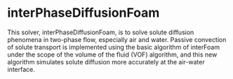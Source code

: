 # interPhaseDiffusionFoam
This solver, interPhaseDiffusionFoam, is to solve solute diffusion phenomena in two-phase flow, especially air and water. Passive convection of solute transport is implemented using the basic algorithm of interFoam under the scope of the volume of the fluid (VOF) algorithm, and this new algorithm simulates solute diffusion more accurately at the air-water interface.
